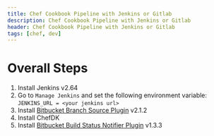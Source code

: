 ```yaml
---
title: Chef Cookbook Pipeline with Jenkins or Gitlab
description: Chef Cookbook Pipeline with Jenkins or Gitlab
header: Chef Cookbook Pipeline with Jenkins or Gitlab
tags: [chef, dev]
---
```


# Overall Steps
1. Install Jenkins v2.64
2. Go to `Manage Jenkins` and set the following environment variable: `JENKINS_URL = <your jenkins url>`
3. Install [Bitbucket Branch Source Plugin](https://wiki.jenkins-ci.org/display/JENKINS/Bitbucket+Branch+Source+Plugin) v2.1.2
4. Install ChefDK
5. Install [Bitbucket Build Status Notifier Plugin](https://wiki.jenkins-ci.org/display/JENKINS/Bitbucket+Cloud+Build+Status+Notifier+Plugin) v1.3.3
